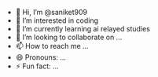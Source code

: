 - 👋 Hi, I’m @saniket909
- 👀 I’m interested in coding
- 🌱 I’m currently learning ai relayed studies
- 💞️ I’m looking to collaborate on ...
- 📫 How to reach me ...
- 😄 Pronouns: ...
- ⚡ Fun fact: ...

<!---
saniket909/saniket909 is a ✨ special ✨ repository because its `README.md` (this file) appears on your GitHub profile.
You can click the Preview link to take a look at your changes.
--->
